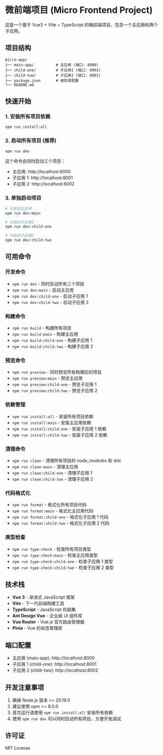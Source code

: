 # 微前端项目 (Micro Frontend Project)

这是一个基于 Vue3 + Vite + TypeScript 的微前端项目，包含一个主应用和两个子应用。

## 项目结构

```
micro-app/
├── main-app/          # 主应用 (端口: 8000)
├── child-one/         # 子应用1 (端口: 8001)
├── child-two/         # 子应用2 (端口: 8002)
├── package.json       # 根目录配置
└── README.md
```

## 快速开始

### 1. 安装所有项目依赖

```bash
npm run install:all
```

### 2. 启动所有项目 (推荐)

```bash
npm run dev
```

这个命令会同时启动三个项目：

- 主应用: http://localhost:8000
- 子应用 1: http://localhost:8001
- 子应用 2: http://localhost:8002

### 3. 单独启动项目

```bash
# 只启动主应用
npm run dev:main

# 只启动子应用1
npm run dev:child-one

# 只启动子应用2
npm run dev:child-two
```

## 可用命令

### 开发命令

- `npm run dev` - 同时启动所有三个项目
- `npm run dev:main` - 启动主应用
- `npm run dev:child-one` - 启动子应用 1
- `npm run dev:child-two` - 启动子应用 2

### 构建命令

- `npm run build` - 构建所有项目
- `npm run build:main` - 构建主应用
- `npm run build:child-one` - 构建子应用 1
- `npm run build:child-two` - 构建子应用 2

### 预览命令

- `npm run preview` - 同时预览所有构建后的项目
- `npm run preview:main` - 预览主应用
- `npm run preview:child-one` - 预览子应用 1
- `npm run preview:child-two` - 预览子应用 2

### 依赖管理

- `npm run install:all` - 安装所有项目依赖
- `npm run install:main` - 安装主应用依赖
- `npm run install:child-one` - 安装子应用 1 依赖
- `npm run install:child-two` - 安装子应用 2 依赖

### 清理命令

- `npm run clean` - 清理所有项目的 node_modules 和 dist
- `npm run clean:main` - 清理主应用
- `npm run clean:child-one` - 清理子应用 1
- `npm run clean:child-two` - 清理子应用 2

### 代码格式化

- `npm run format` - 格式化所有项目代码
- `npm run format:main` - 格式化主应用代码
- `npm run format:child-one` - 格式化子应用 1 代码
- `npm run format:child-two` - 格式化子应用 2 代码

### 类型检查

- `npm run type-check` - 检查所有项目类型
- `npm run type-check:main` - 检查主应用类型
- `npm run type-check:child-one` - 检查子应用 1 类型
- `npm run type-check:child-two` - 检查子应用 2 类型

## 技术栈

- **Vue 3** - 渐进式 JavaScript 框架
- **Vite** - 下一代前端构建工具
- **TypeScript** - JavaScript 的超集
- **Ant Design Vue** - 企业级 UI 组件库
- **Vue Router** - Vue.js 官方路由管理器
- **Pinia** - Vue 的状态管理库

## 端口配置

- 主应用 (main-app): http://localhost:8000
- 子应用 1 (child-one): http://localhost:8001
- 子应用 2 (child-two): http://localhost:8002

## 开发注意事项

1. 确保 Node.js 版本 >= 20.19.0
2. 建议使用 npm >= 8.0.0
3. 首次运行请使用 `npm run install:all` 安装所有依赖
4. 使用 `npm run dev` 可以同时启动所有项目，方便开发调试

## 许可证

MIT License
